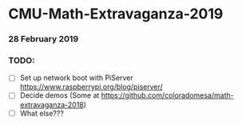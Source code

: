 # CMU-Math-Extravaganza-2019
### 28 February 2019

### TODO:
-[ ] Set up network boot with PiServer https://www.raspberrypi.org/blog/piserver/
-[ ] Decide demos (Some at https://github.com/coloradomesa/math-extravaganza-2018)
-[ ] What else???
